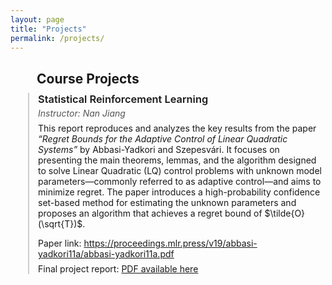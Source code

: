 ```yaml
---
layout: page
title: "Projects"
permalink: /projects/
---
```


<h2 style="margin-left: 2em; margin-bottom: 0.5em;">Course Projects</h2>

<div style="margin-left: 2em; padding-left: 1em; border-left: 2px solid #ccc;">

  <h3 style="margin: 0 0 0.25em 0; font-weight: 600;">Statistical Reinforcement Learning</h3>

  <p style="margin: 0 0 0.5em 0; font-style: italic; color: #555;">
    Instructor: Nan Jiang
  </p>

  <p style="margin: 0 0 1em 0;">
    This report reproduces and analyzes the key results from the paper  
    <em>“Regret Bounds for the Adaptive Control of Linear Quadratic Systems”</em>  
    by Abbasi-Yadkori and Szepesvári. It focuses on presenting the main theorems, lemmas, and the algorithm designed to solve Linear Quadratic (LQ) control problems with unknown model parameters—commonly referred to as adaptive control—and aims to minimize regret. The paper introduces a high-probability confidence set-based method for estimating the unknown parameters and proposes an algorithm that achieves a regret bound of $\tilde{O}(\sqrt{T})$.
  </p>

  <p style="margin: 0 0 0.5em 0;">
    Paper link:  
    <a href="https://proceedings.mlr.press/v19/abbasi-yadkori11a/abbasi-yadkori11a.pdf" target="_blank">
      https://proceedings.mlr.press/v19/abbasi-yadkori11a/abbasi-yadkori11a.pdf
    </a>
  </p>

  <p style="margin: 0;">
    Final project report:  
    <a href="https://alisina75.github.io/files/misc_notes/CS542_project.pdf" target="_blank">
      PDF available here
    </a>
  </p>

</div>








